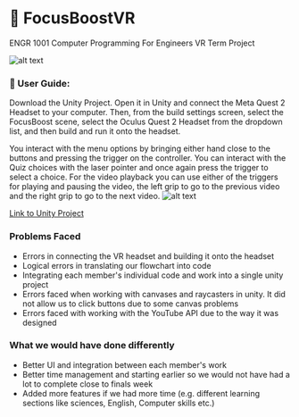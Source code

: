 # 🧠 FocusBoostVR
ENGR 1001 Computer Programming For Engineers VR Term Project

![alt text](https://saadsifar.vercel.app/cards/Focus%20Boost.png)

### 📌 User Guide:

Download the Unity Project. Open it in Unity and connect the Meta Quest 2 Headset to your computer. Then, from the build settings screen, select the FocusBoost scene, select the Oculus Quest 2 Headset from the dropdown list, and then build and run it onto the headset.

You interact with the menu options by bringing either hand close to the buttons and pressing the trigger on the controller. You can interact with the Quiz choices with the laser pointer and once again press the trigger to select a choice. For the video playback you can use either of the triggers for playing and pausing the video, the left grip to go to the previous video and the right grip to go to the next video.
![alt text](https://giencprograms.blob.core.windows.net/ceu/assets/course-images/Quest%20Controller%20Diagram.png)

[Link to Unity Project](https://drive.google.com/drive/folders/1x5vF9O-25m7ATkg24AQmODd9bi_4TWYY?usp=sharing)


### Problems Faced
* Errors in connecting the VR headset and building it onto the headset
* Logical errors in translating our flowchart into code
* Integrating each member's individual code and work into a single unity project
* Errors faced when working with canvases and raycasters in unity. It did not allow us to click buttons due to some canvas problems
* Errors faced with working with the YouTube API due to the way it was designed

### What we would have done differently
* Better UI and integration between each member's work
* Better time management and starting earlier so we would not have had a lot to complete close to finals week
* Added more features if we had more time (e.g. different learning sections like sciences, English, Computer skills etc.)
